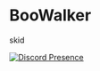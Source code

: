 
# BooWalker

skid

  
[![Discord Presence](https://lanyard-profile-readme.vercel.app/api/850540377957203968)](https://discord.com/users/850540377957203968)
  
